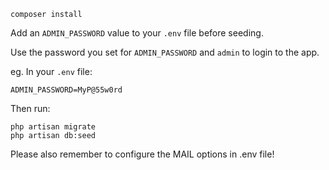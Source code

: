 ```
composer install
```

Add an `ADMIN_PASSWORD` value to your `.env` file before seeding.

Use the password you set for `ADMIN_PASSWORD` and `admin` to login to the app.

eg. In your `.env` file:
```
ADMIN_PASSWORD=MyP@55w0rd
```

Then run:

```
php artisan migrate
php artisan db:seed
```

Please also remember to configure the MAIL options in .env file!
